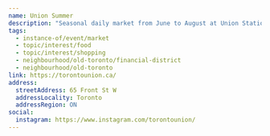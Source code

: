 ```yaml
---
name: Union Summer
description: "Seasonal daily market from June to August at Union Station featuring food, retail, and events."
tags:
  - instance-of/event/market
  - topic/interest/food
  - topic/interest/shopping
  - neighbourhood/old-toronto/financial-district
  - neighbourhood/old-toronto
link: https://torontounion.ca/
address:
  streetAddress: 65 Front St W
  addressLocality: Toronto
  addressRegion: ON
social:
  instagram: https://www.instagram.com/torontounion/
---
```

